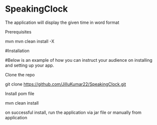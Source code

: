 # SpeakingClock
The application will display the given time in word format

Prerequisites
 
mvn
mvn clean install  -X

#Installation

#Below is an example of how you can instruct your audience on installing and setting up your app. 

Clone the repo

git clone https://github.com/JilluKumar22/SpeakingClock.git

Install pom file

mvn clean install


on successful install, run the application via jar file or manually from application
